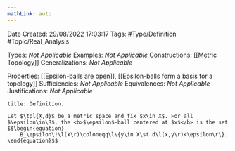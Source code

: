 ```yaml
---
mathLink: auto
---
```


<div class="topSpace"></div>

Date Created: 29/08/2022 17:03:17
Tags: #Type/Definition #Topic/Real_Analysis

Types: <i>Not Applicable</i>
Examples: <i>Not Applicable</i>
Constructions: [[Metric Topology]]
Generalizations: <i>Not Applicable</i>

Properties: [[Epsilon-balls are open]], [[Epsilon-balls form a basis for a topology]]
Sufficiencies: <i>Not Applicable</i>
Equivalences: <i>Not Applicable</i>
Justifications: <i>Not Applicable</i>

``` ad-Definition
title: Definition.

Let $\tpl{X,d}$ be a metric space and fix $x\in X$. For all $\epsilon\in\R$, the <b>$\epsilon$-ball centered at $x$</b> is the set
$$\begin{equation}
    B_\epsilon\!\l(x\r)\coloneqq\l\{y\in X\st d\l(x,y\r)<\epsilon\r\}.
\end{equation}$$

```

